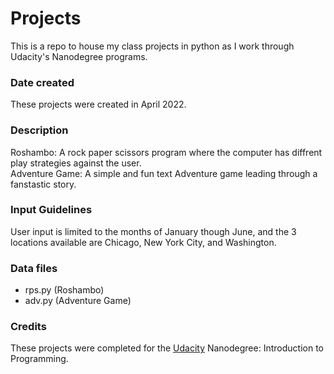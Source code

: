 # Projects
This is a repo to house my class projects in python as I work through Udacity's Nanodegree programs.

### Date created
These projects were created in April 2022. 

### Description
Roshambo: A rock paper scissors program where the computer has diffrent play strategies against the user. 
<br> Adventure Game: A simple and fun text Adventure game leading through a fanstastic story.

### Input Guidelines

User input is limited to the months of January though June, and the 3 locations available are Chicago, New York City, and Washington.

### Data files
- rps.py (Roshambo)
- adv.py (Adventure Game)

### Credits
These projects were completed for the [Udacity](https://www.udacity.com/) Nanodegree: Introduction to Programming.
